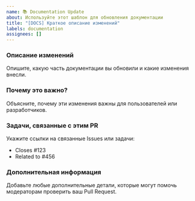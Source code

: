 ```yaml
---
name: 📚 Documentation Update
about: Используйте этот шаблон для обновления документации
title: "[DOCS] Краткое описание изменений"
labels: documentation
assignees: []
---
```


### Описание изменений
Опишите, какую часть документации вы обновили и какие изменения внесли.

### Почему это важно?
Объясните, почему эти изменения важны для пользователей или разработчиков.

### Задачи, связанные с этим PR
Укажите ссылки на связанные Issues или задачи:
- Closes #123
- Related to #456

### Дополнительная информация
Добавьте любые дополнительные детали, которые могут помочь модераторам проверить ваш Pull Request.

